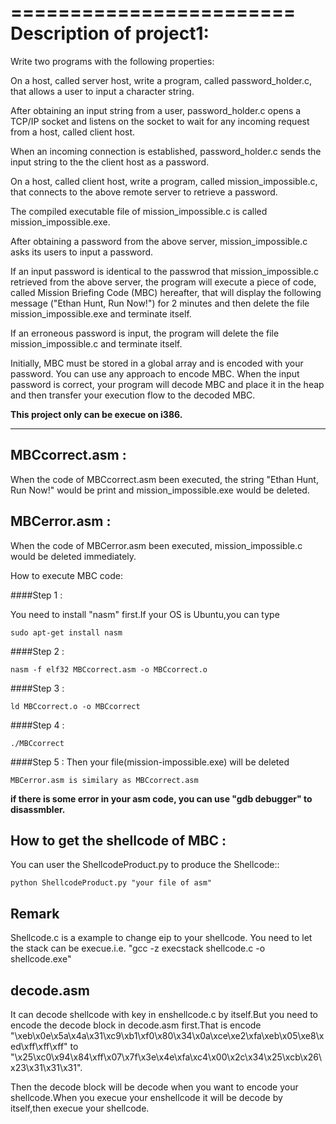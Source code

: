 ========================
Description of project1:
========================

Write two programs with the following properties:

On a host, called server host, write a program, called password\_holder.c, that allows a user to input a character string.
        
After obtaining an input string from a user, password\_holder.c opens a TCP/IP socket and listens on the socket to wait for any incoming request from a host, called client host.
        
When an incoming connection is established, password\_holder.c sends the input string to the the client host as a password.
        
On a host, called client host, write a program, called mission\_impossible.c, that connects to the above remote server to retrieve a password.
      
The compiled executable file of mission\_impossible.c is called mission\_impossible.exe.
        
After obtaining a password from the above server, mission\_impossible.c asks its users to input a password.
        
If an input password is identical to the passwrod that mission\_impossible.c retrieved from the above server, the program will execute a piece of code, called Mission Briefing Code (MBC) hereafter, that will display the following message ("Ethan Hunt, Run Now!") for 2 minutes and then delete the file mission\_impossible.exe and terminate itself.
        
If an erroneous password is input, the program will delete the file mission\_impossible.c and terminate itself.
        
Initially, MBC must be stored in a global array and is encoded with your password. You can use any approach to encode MBC. When the input password is correct, your program will decode MBC and place it in the heap and then transfer your execution flow to the decoded MBC. 


**This project only can be execue on i386.**

----------------------------------------------------------------
MBCcorrect.asm :
----------------
When the code of MBCcorrect.asm been executed, the string "Ethan Hunt, Run Now!" would be print and mission\_impossible.exe would be deleted.

MBCerror.asm  :
---------------
When the code of MBCerror.asm been executed, mission\_impossible.c would be deleted immediately.


How to execute MBC code:
	
####Step 1 :

You need to install "nasm" first.If your OS is Ubuntu,you can type

	sudo apt-get install nasm

####Step 2 :

	nasm -f elf32 MBCcorrect.asm -o MBCcorrect.o

####Step 3 :

	ld MBCcorrect.o -o MBCcorrect

####Step 4 :

	./MBCcorrect 

####Step 5 :
Then your file(mission\-impossible.exe) will be deleted

	MBCerror.asm is similary as MBCcorrect.asm

**if there is some error in your asm code, you can use "gdb debugger" to disassmbler.**


How to get the shellcode of MBC :
---------------------------------

You can user the ShellcodeProduct.py to produce the Shellcode::
	
	python ShellcodeProduct.py "your file of asm"


Remark
------

Shellcode.c is a example to change eip to your shellcode.
You need to let the stack can be execue.i.e. "gcc -z execstack shellcode.c -o shellcode.exe"


decode.asm
----------

It can decode shellcode with key in enshellcode.c by itself.But you need to encode the decode block in decode.asm first.That is encode  "\xeb\x0e\x5a\x4a\x31\xc9\xb1\xf0\x80\x34\x0a\xce\xe2\xfa\xeb\x05\xe8\xed\xff\xff\xff" to "\x25\xc0\x94\x84\xff\x07\x7f\x3e\x4e\xfa\xc4\x00\x2c\x34\x25\xcb\x26\x23\x31\x31\x31".

Then the decode block will be decode when you want to encode your shellcode.When you execue your enshellcode it will be decode by itself,then execue your shellcode.
